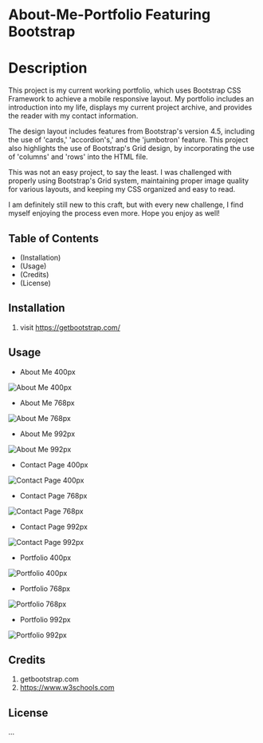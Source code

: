 # About-Me-Portfolio Featuring Bootstrap
# Description

This project is my current working portfolio, which uses Bootstrap CSS Framework to achieve a mobile responsive layout. My portfolio includes an introduction into my life, displays my current project archive, and provides the reader with my contact information. 

The design layout includes features from Bootstrap's version 4.5, including the use of 'cards,' 'accordion's,' and the 'jumbotron' feature. This project also highlights the use of Bootstrap's Grid design, by incorporating the use of 'columns' and 'rows' into the HTML file. 

This was not an easy project, to say the least. I was challenged with properly using Bootstrap's Grid system, maintaining proper image quality for various layouts, and keeping my CSS organized and easy to read. 

I am definitely still new to this craft, but with every new challenge, I find myself enjoying the process even more. Hope you enjoy as well!

## Table of Contents
 * (Installation) 
 * (Usage)
 * (Credits)
 * (License)

## Installation

1. visit https://getbootstrap.com/ 

## Usage
* About Me 400px

![About Me 400px](Assets/images/portfolioimages/AboutMe-400.png)

* About Me 768px

![About Me 768px](Assets/images/portfolioimages/AboutMe-768.png)

* About Me 992px

![About Me 992px](Assets/images/portfolioimages/AboutMe-992.png)

* Contact Page 400px

![Contact Page 400px](Assets/images/portfolioimages/Contact-Page-400.png)

* Contact Page 768px

![Contact Page 768px](Assets/images/portfolioimages/Contact-Page-768.png)

* Contact Page 992px

![Contact Page 992px](Assets/images/portfolioimages/Contact-Page-992.png)

* Portfolio 400px

![Portfolio 400px](Assets/images/portfolioimages/Portfolio-400.png)

* Portfolio 768px

![Portfolio 768px](Assets/images/portfolioimages/Portfolio-768.png)

* Portfolio 992px

![Portfolio 992px](Assets/images/portfolioimages/Portfolio-992.png)

## Credits
1. getbootstrap.com
2. https://www.w3schools.com

## License
...